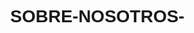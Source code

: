 # SOBRE-NOSOTROS-
<html lang="en">
<head>
    <meta charset="UTF-8">
    <meta name="viewport" content="width=device-width, initial-scale=1.0">
    <title>Document</title>
</head>
<body>
    <style>
    body{
        margin: 0;
        font-family: Arial,  sans-serif;
    }
.color-box{
    padding: 100px;
    margin:100;
    color:aquamarine;
    text-align:center;
}

body {
            display: flex;
            justify-content: center;
            align-items: center;
            min-height: 100vh;
            background: linear-gradient(45deg, aquamarine, white);
            
        }

        .col-md-8 offset-md-2{
            color: aqua;
        }

    </style>
<div class="row">
    <div class="text-center">
            <div class="text-center"><button onclick="openModal('otros apoyos')" class="btn"> SOBRE NOSOTRO </button>
                <h3 class="mb-0"></h3>
                
    </div>
    <main>
          <div class="row">
            <div class="col-md-8 offset-md-2"><button onclick="openModal('otros apoyos')" class="btn">
              <p>Somos una empresa dedicada a la venta de relojes exclusivos de las marcas más prestigiosas del mundo. Nuestra pasión por los relojes de alta calidad nos ha llevado a crear esta colección, que hemos cuidado con gran esmero para ofrecerte los mejores productos.</p>
              <p>Nuestro equipo de expertos en relojería ha seleccionado cada uno de estos modelos, asegurándose de que cumplan con los más altos estándares de calidad y diseño. Nos enorgullece poder compartir esta colección contigo y esperamos que encuentres el reloj perfecto para complementar tu estilo de vida.</p>
              <p>Si tienes alguna pregunta o necesitas más información, no dudes en contactarnos. Estaremos encantados de asistirte.</p>
              </button>
            </div>
          </div>
    

      </main>

